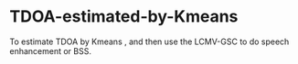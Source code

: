# TDOA-estimated-by-Kmeans
To estimate TDOA  by Kmeans , and then use the LCMV-GSC to do speech enhancement or BSS.
